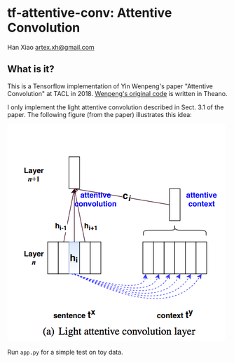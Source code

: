 # tf-attentive-conv: Attentive Convolution

Han Xiao <artex.xh@gmail.com>

## What is it?
This is a Tensorflow implementation of Yin Wenpeng's paper "Attentive Convolution" at TACL in 2018. [Wenpeng's original code](https://github.com/yinwenpeng/Attentive_Convolution) is written in Theano. 

I only implement the light attentive convolution described in Sect. 3.1 of the paper. The following figure (from the paper) illustrates this idea: 

![](.github/e4ff1f17.png)


Run `app.py` for a simple test on toy data.